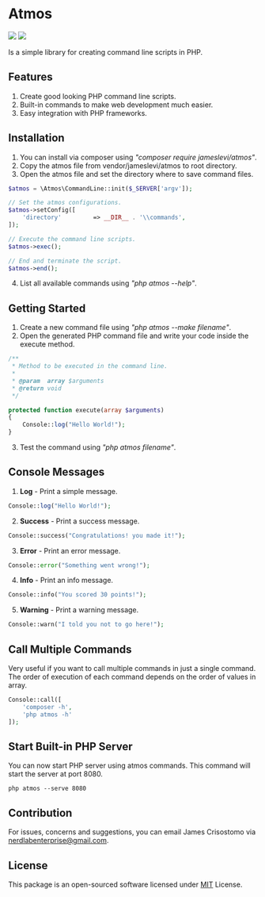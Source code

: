 # Atmos

![](https://img.shields.io/badge/packagist-v1.0.1-informational?style=flat&logo=<LOGO_NAME>&logoColor=white&color=2bbc8a) ![](https://img.shields.io/badge/license-MIT-informational?style=flat&logo=<LOGO_NAME>&logoColor=white&color=2bbc8a)

Is a simple library for creating command line scripts in PHP.

## Features ##  
1. Create good looking PHP command line scripts.
2. Built-in commands to make web development much easier.
3. Easy integration with PHP frameworks.

## Installation ##  
1. You can install via composer using *"composer require jameslevi/atmos"*.
2. Copy the atmos file from vendor/jameslevi/atmos to root directory.
3. Open the atmos file and set the directory where to save command files.
```php
$atmos = \Atmos\CommandLine::init($_SERVER['argv']);

// Set the atmos configurations.
$atmos->setConfig([
    'directory'         => __DIR__ . '\\commands',
]);

// Execute the command line scripts.
$atmos->exec();

// End and terminate the script.
$atmos->end();
```
4. List all available commands using *"php atmos --help"*.  

## Getting Started  ##  
1. Create a new command file using *"php atmos --make filename"*.
2. Open the generated PHP command file and write your code inside the execute method.
```php
/**
 * Method to be executed in the command line.
 *
 * @param  array $arguments
 * @return void
 */

protected function execute(array $arguments)
{
    Console::log("Hello World!");  
}
```  
3. Test the command using *"php atmos filename"*.

## Console Messages ##
1. **Log** - Print a simple message.
```php
Console::log("Hello World!");
```
2. **Success** - Print a success message.
```php
Console::success("Congratulations! you made it!");
```
3. **Error** - Print an error message.
```php
Console::error("Something went wrong!");
```
4. **Info** - Print an info message.
```php
Console::info("You scored 30 points!");
```
5. **Warning** - Print a warning message.
```php
Console::warn("I told you not to go here!");
```

## Call Multiple Commands ##  
Very useful if you want to call multiple commands in just a single command. The order of execution of each command depends on the order of values in array.
```php
Console::call([
    'composer -h',
    'php atmos -h'
]);
```
## Start Built-in PHP Server ##
You can now start PHP server using atmos commands. This command will start the server at port 8080.
```
php atmos --serve 8080
```

## Contribution ##  
For issues, concerns and suggestions, you can email James Crisostomo via nerdlabenterprise@gmail.com.

## License ##
This package is an open-sourced software licensed under [MIT](https://opensource.org/licenses/MIT) License.
